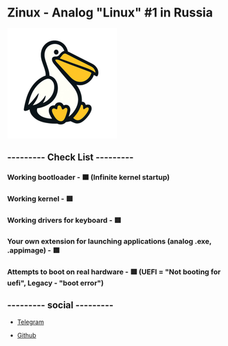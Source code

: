 # Zinux - Analog "Linux" #1 in Russia
![Logo Image](assets/logo1-256.png)
## --------- Check List ---------
### Working bootloader - 🟧 (Infinite kernel startup)
### Working kernel - 🟥
### Working drivers for keyboard - 🟥
### Your own extension for launching applications (analog .exe, .appimage) - 🟥
### Attempts to boot on real hardware - 🟥 (UEFI = "Not booting for uefi", Legacy - "boot error")
## --------- social ---------
- [Telegram](https://t.me/Zinux_channel)

- [Github](https://github.com/Norton42qq/Zinux/issues)
